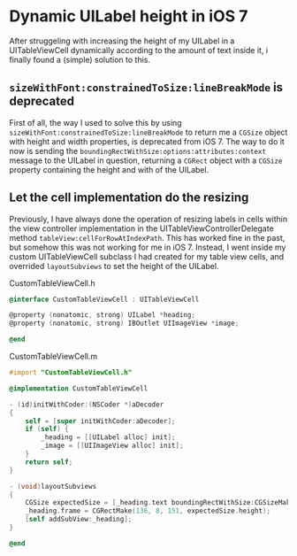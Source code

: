 # Dynamic UILabel height in iOS 7

After struggeling with increasing the height of my UILabel in a UITableViewCell dynamically according to the amount of
text inside it, i finally found a (simple) solution to this. 

## `sizeWithFont:constrainedToSize:lineBreakMode` is deprecated
First of all, the way I used to solve this by using `sizeWithFont:constrainedToSize:lineBreakMode` to return me a
`CGSize` object with height and width properties, is deprecated from iOS 7. The way to do it now is sending the 
`boundingRectWithSize:options:attributes:context` message to the UILabel in question, returning a `CGRect` object with
a `CGSize` property containing the height and with of the UILabel.

## Let the cell implementation do the resizing
Previously, I have always done the operation of resizing labels in cells within the view controller implementation in the
UITableViewControllerDelegate method `tableView:cellForRowAtIndexPath`. This has worked fine in the past, but
somehow this was not working for me in iOS 7. Instead, I went inside my custom UITableViewCell subclass I had created for
my table view cells, and overrided `layoutSubviews` to set the height of the UILabel.

CustomTableViewCell.h
```objective-c
@interface CustomTableViewCell : UITableViewCell

@property (nonatomic, strong) UILabel *heading;
@property (nonatomic, strong) IBOutlet UIImageView *image;

@end
```

CustomTableViewCell.m
```objective-c
#import "CustomTableViewCell.h"

@implementation CustomTableViewCell

- (id)initWithCoder:(NSCoder *)aDecoder
{
    self = [super initWithCoder:aDecoder];
    if (self) {
        _heading = [[UILabel alloc] init];
        _image = [[UIImageView alloc] init];
    }
    return self;
}

- (void)layoutSubviews
{
    CGSize expectedSize = [_heading.text boundingRectWithSize:CGSizeMake(151, 104) options:(NSStringDrawingUsesLineFragmentOrigin) attributes:@{NSFontAttributeName: _heading.font} context:nil].size;
    _heading.frame = CGRectMake(136, 8, 151, expectedSize.height);
    [self addSubView:_heading];
}

@end
```
